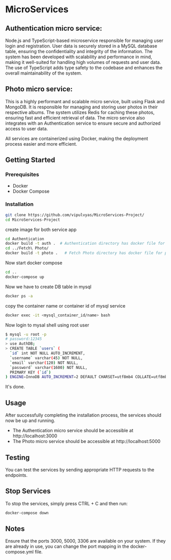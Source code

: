 # MicroServices


## Authentication micro service: 
Node.js and TypeScript-based microservice responsible for managing user login and registration. User data is securely stored in a MySQL database table, ensuring the confidentiality and integrity of the information. The system has been developed with scalability and performance in mind, making it well-suited for handling high volumes of requests and user data. The use of TypeScript adds type safety to the codebase and enhances the overall maintainability of the system.

## Photo micro service: 
This is a highly performant and scalable micro service, built using Flask and MongoDB. It is responsible for managing and storing user photos in their respective albums. The system utilizes Redis for caching these photos, ensuring fast and efficient retrieval of data. The micro service also integrates with an Authentication service to ensure secure and authorized access to user data.

All services are containerized using Docker, making the deployment process easier and more efficient.

## Getting Started

### Prerequisites
- Docker
- Docker Compose

### Installation
```bash
git clone https://github.com/vipulvyas/MicroServices-Project/
cd MicroServices-Project
```
create image for both service app
```bash
cd Authentication
docker build -t auth .  # Authentication directory has docker file for auth service
cd ../Fetch\ Photo/
docker build -t photo .   # Fetch Photo directory has docker file for photo service
```
Now start docker compose
```bash
cd ..
docker-compose up
```
Now we have to create DB table in mysql 
```bash
docker ps -a
```
copy the container name or container id of mysql service
```bash
docker exec -it <mysql_container_id/name> bash
```
Now login to mysal shell using root user
```bash
$ mysql -u root -p 
# password:12345
> use AuthDB;
> CREATE TABLE `users` (
  `id` int NOT NULL AUTO_INCREMENT,
  `username` varchar(45) NOT NULL,
  `email` varchar(120) NOT NULL,
  `password` varchar(1600) NOT NULL,
  PRIMARY KEY (`id`)
) ENGINE=InnoDB AUTO_INCREMENT=2 DEFAULT CHARSET=utf8mb4 COLLATE=utf8mb4_0900_ai_ci;
```
It's done.

## Usage
After successfully completing the installation process, the services should now be up and running.

- The Authentication micro service should be accessible at http://localhost:3000
- The Photo micro service should be accessible at http://localhost:5000

## Testing
You can test the services by sending appropriate HTTP requests to the endpoints.

## Stop Services
To stop the services, simply press CTRL + C and then run:
```bash
docker-compose down
```

## Notes
Ensure that the ports 3000, 5000, 3306 are available on your system. If they are already in use, you can change the port mapping in the docker-compose.yml file.




